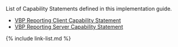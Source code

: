 List of Capability Statements defined in this implementation guide.
- [VBP Reporting Client Capability Statement](CapabilityStatement-vbp-reporting-client.html)
- [VBP Reporting Server Capability Statement](CapabilityStatement-vbp-reporting-server.html)


{% include link-list.md %}

